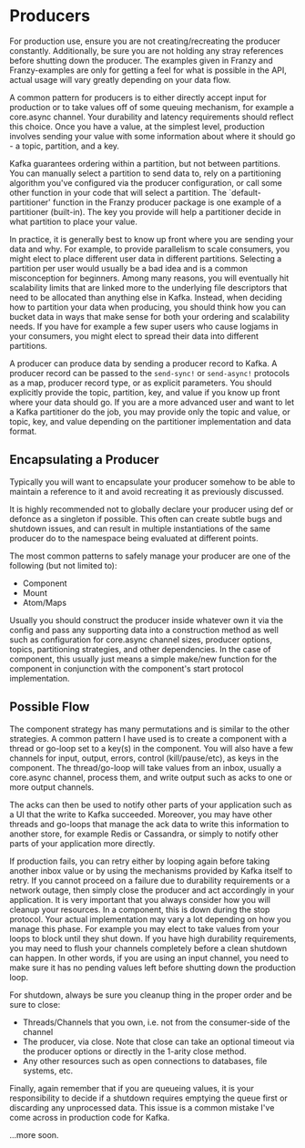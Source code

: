 # Producers

For production use, ensure you are not creating/recreating the producer constantly. Additionally, be sure you are not holding any stray references before shutting down the producer. The examples given in Franzy and Franzy-examples are only for getting a feel for what is possible in the API, actual usage will vary greatly depending on your data flow.

A common pattern for producers is to either directly accept input for production or to take values off of some queuing mechanism, for example a core.async channel. Your durability and latency requirements should reflect this choice. Once you have a value, at the simplest level, production involves sending your value with some information about where it should go - a topic, partition, and a key. 

Kafka guarantees ordering within a partition, but not between partitions. You can manually select a partition to send data to, rely on a partitioning algorithm you've configured via the producer configuration, or call some other function in your code that will select a partition. The `default-partitioner' function in the Franzy producer package is one example of a partitioner (built-in). The key you provide will help a partitioner decide in what partition to place your value. 

In practice, it is generally best to know up front where you are sending your data and why. For example, to provide parallelism to scale consumers, you might elect to place different user data in different partitions. Selecting a partition per user would usually be a bad idea and is a common misconception for beginners. Among many reasons, you will eventually hit scalability limits that are linked more to the underlying file descriptors that need to be allocated than anything else in Kafka. Instead, when deciding how to partition your data when producing, you should think how you can bucket data in ways that make sense for both your ordering and scalability needs. If you have for example a few super users who cause logjams in your consumers, you might elect to spread their data into different partitions.

A producer can produce data by sending a producer record to Kafka. A producer record can be passed to the `send-sync!` or `send-async!` protocols as a map, producer record type, or as explicit parameters. You should explicitly provide the topic, partition, key, and value if you know up front where your data should go. If you are a more advanced user and want to let a Kafka partitioner do the job, you may provide only the topic and value, or topic, key, and value depending on the partitioner implementation and data format. 

## Encapsulating a Producer

Typically you will want to encapsulate your producer somehow to be able to maintain a reference to it and avoid recreating it as previously discussed.

It is highly recommended not to globally declare your producer using def or defonce as a singleton if possible. This often can create subtle bugs and shutdown issues, and can result in multiple instantiations of the same producer do to the namespace being evaluated at different points.

The most common patterns to safely manage your producer are one of the following (but not limited to):

* Component
* Mount
* Atom/Maps

Usually you should construct the producer inside whatever own it via the config and pass any supporting data into a construction method as well such as configuration for core.async channel sizes, producer options, topics, partitioning strategies, and other dependencies. In the case of component, this usually just means a simple make/new function for the component in conjunction with the component's start protocol implementation.

## Possible Flow

The component strategy has many permutations and is similar to the other strategies. A common pattern I have used is to create a component with a thread or go-loop set to a key(s) in the component. You will also have a few channels for input, output, errors, control (kill/pause/etc), as keys in the component. The thread/go-loop will take values from an inbox, usually a core.async channel, process them, and write output such as acks to one or more output channels.

The acks can then be used to notify other parts of your application such as a UI that the write to Kafka succeeded. Moreover, you may have other threads and go-loops that manage the ack data to write this information to another store, for example Redis or Cassandra, or simply to notify other parts of your application more directly. 

If production fails, you can retry either by looping again before taking another inbox value or by using the mechanisms provided by Kafka itself to retry. If you cannot proceed on a failure due to durability requirements or a network outage, then simply close the producer and act accordingly in your application. It is very important that you always consider how you will cleanup your resources. In a component, this is down during the stop protocol. Your actual implementation may vary a lot depending on how you manage this phase. For example you may elect to take values from your loops to block until they shut down. If you have high durability requirements, you may need to flush your channels completely before a clean shutdown can happen. In other words, if you are using an input channel, you need to make sure it has no pending values left before shutting down the production loop.

For shutdown, always be sure you cleanup thing in the proper order and be sure to close:

* Threads/Channels that you own, i.e. not from the consumer-side of the channel
* The producer, via close. Note that close can take an optional timeout via the producer options or directly in the 1-arity close method.
* Any other resources such as open connections to databases, file systems, etc.

Finally, again remember that if you are queueing values, it is your responsibility to decide if a shutdown requires emptying the queue first or discarding any unprocessed data. This issue is a common mistake I've come across in production code for Kafka.


...more soon.
